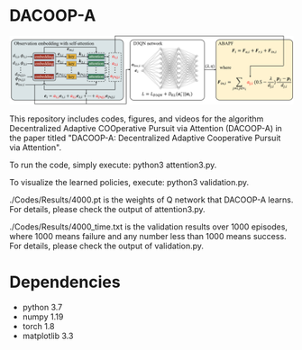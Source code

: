 # DACOOP-A

![DACOOP-A](https://github.com/Zero8319/DACOOP-A/blob/main/Images/DACOOP_A.png)

This repository includes codes, figures, and videos for the algorithm Decentralized Adaptive COOperative Pursuit via Attention (DACOOP-A) in the paper titled "DACOOP-A: Decentralized Adaptive Cooperative Pursuit via Attention".

To run the code, simply execute: python3 attention3.py.

To visualize the learned policies, execute: python3 validation.py.

./Codes/Results/4000.pt is the weights of Q network that DACOOP-A learns. For details, please check the output of attention3.py.

./Codes/Results/4000_time.txt is the validation results over 1000 episodes, where 1000 means failure and any number less than 1000 means success. For details, please check the output of validation.py.

# Dependencies
- python 3.7
- numpy 1.19
- torch 1.8
- matplotlib 3.3


